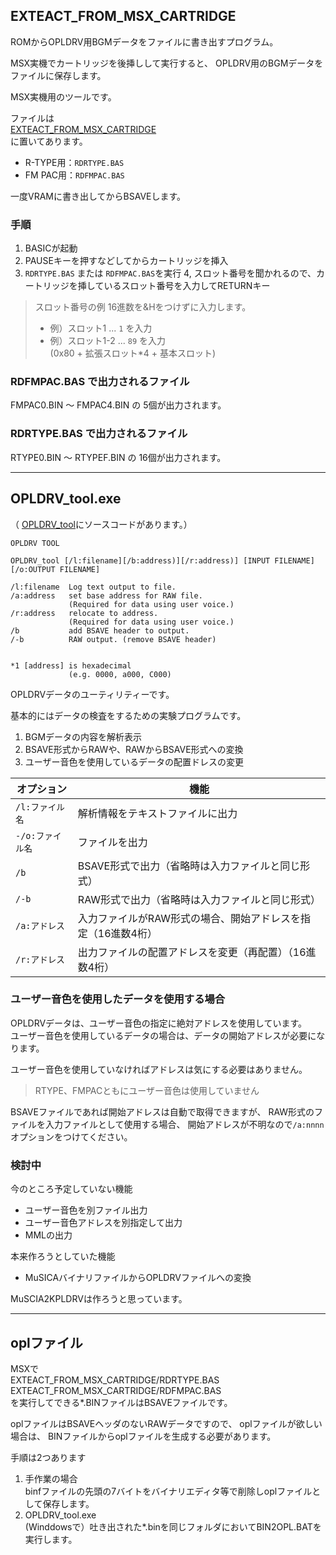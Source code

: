 ﻿
## EXTEACT_FROM_MSX_CARTRIDGE

ROMからOPLDRV用BGMデータをファイルに書き出すプログラム。

MSX実機でカートリッジを後挿しして実行すると、
OPLDRV用のBGMデータをファイルに保存します。

MSX実機用のツールです。

ファイルは  
[EXTEACT_FROM_MSX_CARTRIDGE](EXTEACT_FROM_MSX_CARTRIDGE)  
に置いてあります。

- R-TYPE用：```RDRTYPE.BAS```
- FM PAC用：```RDFMPAC.BAS```

一度VRAMに書き出してからBSAVEします。

### 手順

1. BASICが起動
2. PAUSEキーを押すなどしてからカートリッジを挿入
3. ```RDRTYPE.BAS``` または ```RDFMPAC.BAS```を実行
4, スロット番号を聞かれるので、カートリッジを挿しているスロット番号を入力してRETURNキー

> スロット番号の例 16進数を&Hをつけずに入力します。
> - 例）スロット1 ... ```1``` を入力
> - 例）スロット1-2 ... ```89``` を入力 <br> (0x80 + 拡張スロット*4 + 基本スロット)

### RDFMPAC.BAS で出力されるファイル

FMPAC0.BIN ～ FMPAC4.BIN の 5個が出力されます。

### RDRTYPE.BAS で出力されるファイル

RTYPE0.BIN ～ RTYPEF.BIN の 16個が出力されます。

- - - -

## OPLDRV_tool.exe

（ [OPLDRV_tool](OPLDRV_tool)にソースコードがあります。）

```
OPLDRV TOOL

OPLDRV_tool [/l:filename][/b:address)][/r:address)] [INPUT FILENAME] [/o:OUTPUT FILENAME]

/l:filename  Log text output to file.
/a:address   set base address for RAW file.
             (Required for data using user voice.)
/r:address   relocate to address.
             (Required for data using user voice.)
/b           add BSAVE header to output.
/-b          RAW output. (remove BSAVE header)


*1 [address] is hexadecimal
             (e.g. 0000, a000, C000)
```

OPLDRVデータのユーティリティーです。

基本的にはデータの検査をするための実験プログラムです。

1. BGMデータの内容を解析表示
2. BSAVE形式からRAWや、RAWからBSAVE形式への変換
3. ユーザー音色を使用しているデータの配置ドレスの変更


| オプション           | 機能                                             |
|----------------------|--------------------------------------------------|
| ```/l:ファイル名```  | 解析情報をテキストファイルに出力
| ```-/o:ファイル名``` | ファイルを出力
| ```/b```             | BSAVE形式で出力（省略時は入力ファイルと同じ形式）
| ```/-b```            | RAW形式で出力（省略時は入力ファイルと同じ形式）
| ```/a:アドレス```    | 入力ファイルがRAW形式の場合、開始アドレスを指定（16進数4桁）
| ```/r:アドレス```    | 出力ファイルの配置アドレスを変更（再配置）（16進数4桁）


### ユーザー音色を使用したデータを使用する場合

OPLDRVデータは、ユーザー音色の指定に絶対アドレスを使用しています。  
ユーザー音色を使用しているデータの場合は、データの開始アドレスが必要になります。  

ユーザー音色を使用していなければアドレスは気にする必要はありません。  
> RTYPE、FMPACともにユーザー音色は使用していません

BSAVEファイルであれば開始アドレスは自動で取得できますが、
RAW形式のファイルを入力ファイルとして使用する場合、
開始アドレスが不明なので```/a:nnnn ```オプションをつけてください。

### 検討中

今のところ予定していない機能

- ユーザー音色を別ファイル出力
- ユーザー音色アドレスを別指定して出力
- MMLの出力

本来作ろうとしていた機能

- MuSICAバイナリファイルからOPLDRVファイルへの変換

MuSCIA2KPLDRVは作ろうと思っています。

- - - -

## oplファイル

MSXで  
EXTEACT_FROM_MSX_CARTRIDGE/RDRTYPE.BAS  
EXTEACT_FROM_MSX_CARTRIDGE/RDFMPAC.BAS  
を実行してできる*.BINファイルはBSAVEファイルです。

oplファイルはBSAVEヘッダのないRAWデータですので、
oplファイルが欲しい場合は、
BINファイルからoplファイルを生成する必要があります。

手順は2つあります

1. 手作業の場合<br> binfファイルの先頭の7バイトをバイナリエディタ等で削除しoplファイルとして保存します。
2. OPLDRV_tool.exe<br> (Winddowsで）吐き出された*.binを同じフォルダにおいてBIN2OPL.BATを実行します。

